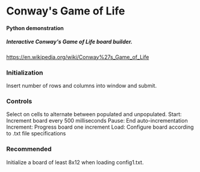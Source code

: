 # Conway's Game of Life
#### Python demonstration

##### Interactive Conway's Game of Life board builder. 

https://en.wikipedia.org/wiki/Conway%27s_Game_of_Life

### Initialization

Insert number of rows and columns into window and submit.

### Controls

Select on cells to alternate between populated and unpopulated.
Start: Increment board every 500 milliseconds
Pause: End auto-incrementation
Increment: Progress board one increment
Load: Configure board according to .txt file specifications

### Recommended

Initialize a board of least 8x12 when loading config1.txt.
